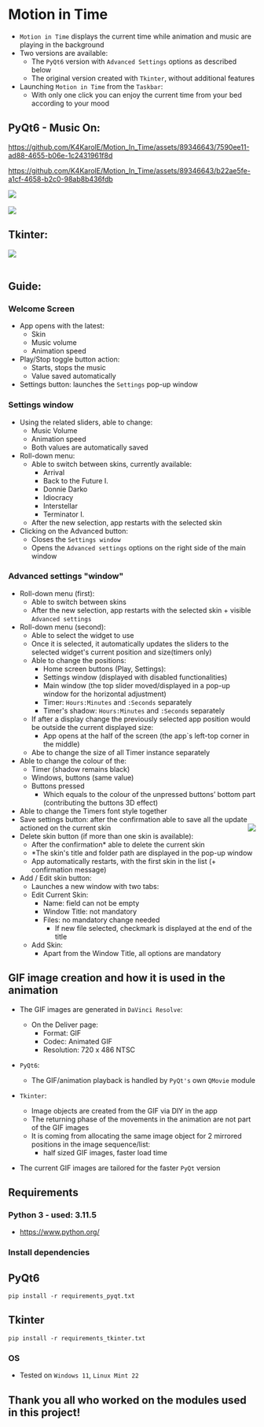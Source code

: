 # Motion in Time
- `Motion in Time` displays the current time while animation and music are playing in the background
- Two versions are available:
    - The `PyQt6` version with `Advanced Settings` options as described below
    - The original version created with `Tkinter`, without additional features
- Launching `Motion in Time` from the `Taskbar`:
    - With only one click you can enjoy the current time from your bed according to your mood



## PyQt6 - Music On:


https://github.com/K4KarolE/Motion_In_Time/assets/89346643/7590ee11-ad88-4655-b06e-1c2431961f8d



https://github.com/K4KarolE/Motion_In_Time/assets/89346643/b22ae5fe-a1cf-4658-b2c0-98ab8b436fdb


<div align="left">
    <img src="docs/promo/idiocracy.png">
</div>
<br>
<div align="left">
    <img src="docs/promo/donnie_darko_adv.png">
</div>



## Tkinter:
<div align="left">
    <img src="docs/promo/tkinter/idiocracy.png">
</div>
<br>

## Guide:
### Welcome Screen
- App opens with the latest:
    - Skin
    - Music volume
    - Animation speed
- Play/Stop toggle button action:
    - Starts, stops the music
    - Value saved automatically
- Settings button: launches the `Settings` pop-up window

### Settings window
- Using the related sliders, able to change:
    - Music Volume
    - Animation speed
    - Both values are automatically saved
- Roll-down menu:
    - Able to switch between skins, currently available:
        - Arrival
        - Back to the Future I.
        - Donnie Darko
        - Idiocracy
        - Interstellar
        - Terminator I.
    - After the new selection, app restarts with the selected skin
- Clicking on the Advanced button:
    - Closes the `Settings window`
    - Opens the `Advanced settings` options on the right side of the main window

### Advanced settings "window"
- Roll-down menu (first):
    - Able to switch between skins
    - After the new selection, app restarts with the selected skin + visible `Advanced settings`
- Roll-down menu (second):
    - Able to select the widget to use
    - Once it is selected, it automatically updates the sliders to the selected widget's current position and size(timers only)
    - Able to change the positions:
        - Home screen buttons (Play, Settings):
        - Settings window (displayed with disabled functionalities)
        - Main window (the top slider moved/displayed in a pop-up window for the horizontal adjustment)
        - Timer: `Hours:Minutes` and `:Seconds` separately
        - Timer's shadow: `Hours:Minutes` and `:Seconds` separately
    - If after a display change the previously selected app position would be outside the current displayed size:
        - App opens at the half of the screen (the app`s left-top corner in the middle)
    - Abe to change the size of all Timer instance separately
- Able to change the colour of the:
    - Timer (shadow remains black)
    - Windows, buttons (same value)
    - Buttons pressed
        -	Which equals to the colour of the unpressed buttons’ bottom part (contributing the buttons 3D effect)
- Able to change the Timers font style together
- Save settings button: after the confirmation able to save all the update actioned on the current skin
<img align="right" src="docs/promo/donnie_darko_edit_skin.png"></img>
- Delete skin button (if more than one skin is available):
    - After the confirmation* able to delete the current skin
    - *The skin's title and folder path are displayed in the pop-up window
    - App automatically restarts, with the first skin in the list (+ confirmation message)
- Add / Edit skin button:
    - Launches a new window with two tabs:
    - Edit Current Skin:
        - Name: field can not be empty
        - Window Title: not mandatory
        - Files: no mandatory change needed
            - If new file selected, checkmark is displayed at the end of the title
    - Add Skin:
        - Apart from the Window Title, all options are mandatory



## GIF image creation and how it is used in the animation
- The GIF images are generated in `DaVinci Resolve`:
    - On the Deliver page:
        - Format: GIF
        - Codec: Animated GIF
        - Resolution: 720 x 486 NTSC
- `PyQt6`:
    - The GIF/animation playback is handled by `PyQt's` own `QMovie` module
- `Tkinter`:
    - Image objects are created from the GIF via DIY in the app
    - The returning phase of the movements in the animation are not part of the GIF images
    - It is coming from allocating the same image object for 2 mirrored positions in the image sequence/list:
        - half sized GIF images, faster load time

- The current GIF images are tailored for the faster `PyQt` version

## Requirements
### Python 3 - used: 3.11.5
- https://www.python.org/

### Install dependencies
## PyQt6
``` pip install -r requirements_pyqt.txt ```
## Tkinter
``` pip install -r requirements_tkinter.txt ```

### OS
- Tested on `Windows 11`, `Linux Mint 22`

## Thank you all who worked on the modules used in this project!
